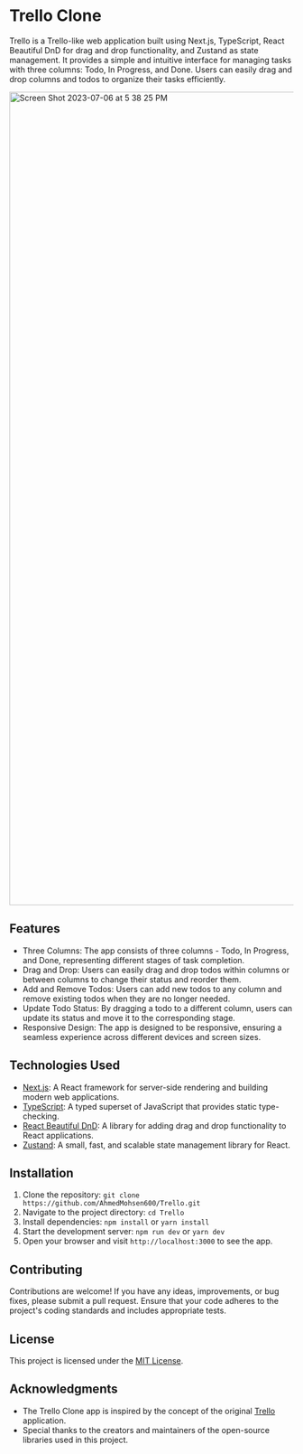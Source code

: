 # Trello Clone

Trello is a Trello-like web application built using Next.js, TypeScript, React Beautiful DnD for drag and drop functionality, and Zustand as state management. It provides a simple and intuitive interface for managing tasks with three columns: Todo, In Progress, and Done. Users can easily drag and drop columns and todos to organize their tasks efficiently.

<img width="1440" alt="Screen Shot 2023-07-06 at 5 38 25 PM" src="https://github.com/AhmedMohsen600/Trello/assets/55211914/2470e07a-1fe7-4b8a-ad32-29de6bc95633">

## Features

- Three Columns: The app consists of three columns - Todo, In Progress, and Done, representing different stages of task completion.
- Drag and Drop: Users can easily drag and drop todos within columns or between columns to change their status and reorder them.
- Add and Remove Todos: Users can add new todos to any column and remove existing todos when they are no longer needed.
- Update Todo Status: By dragging a todo to a different column, users can update its status and move it to the corresponding stage.
- Responsive Design: The app is designed to be responsive, ensuring a seamless experience across different devices and screen sizes.

## Technologies Used

- [Next.js](https://nextjs.org/): A React framework for server-side rendering and building modern web applications.
- [TypeScript](https://www.typescriptlang.org/): A typed superset of JavaScript that provides static type-checking.
- [React Beautiful DnD](https://github.com/atlassian/react-beautiful-dnd): A library for adding drag and drop functionality to React applications.
- [Zustand](https://github.com/pmndrs/zustand): A small, fast, and scalable state management library for React.

## Installation

1. Clone the repository: `git clone https://github.com/AhmedMohsen600/Trello.git`
2. Navigate to the project directory: `cd Trello`
3. Install dependencies: `npm install` or `yarn install`
4. Start the development server: `npm run dev` or `yarn dev`
5. Open your browser and visit `http://localhost:3000` to see the app.

## Contributing

Contributions are welcome! If you have any ideas, improvements, or bug fixes, please submit a pull request. Ensure that your code adheres to the project's coding standards and includes appropriate tests.

## License

This project is licensed under the [MIT License](LICENSE).

## Acknowledgments

- The Trello Clone app is inspired by the concept of the original [Trello](https://trello.com/) application.
- Special thanks to the creators and maintainers of the open-source libraries used in this project.
